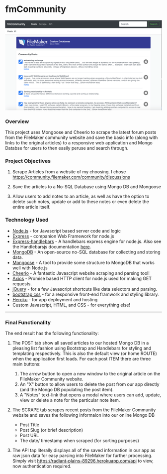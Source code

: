 # fmCommunity
![fmCommunity](fmCommunity.png)

### Overview

This project uses Mongoose and Cheerio to scrape the latest forum posts from the FileMaker community website and save the basic info (along with links to the original articles) to a responsive web application and Mongo Databse for users to then easily peruse and search through.

### Project Objectives

   1. Scrape Articles from a website of my choosing. I chose https://community.filemaker.com/community/discussions

   2. Save the articles to a No-SQL Database using Mongo DB and Mongoose

   3. Allow users to add notes to an article, as well as have the option to delete such notes, update or add to these notes or even delete the entire article itself.

### Technology Used

   * [Node.js](https://nodejs.org/en/) - for Javascript based server code and logic
   * [Express](https://expressjs.com/) - companion Web Framework for node.js
   * [Express-handlebars](https://www.npmjs.com/package/express-handlebars) - A handlebars express engine for node.js. Also see the Handlebarsjs documentation [here](https://handlebarsjs.com/).
   * [MongoDB](https://docs.mongodb.com/manual/) - An open-source no-SQL database for collecting and storing data.
   * [Mongoose](http://mongoosejs.com/docs/api.html) - A tool to provide some structure to MongoDB that works well with Node.js
   * [Cheerio](https://github.com/cheeriojs/cheerio) - A fantastic Javascript website scraping and parsing tool!
   * [Axios](https://www.npmjs.com/package/axios) - Promise based HTTP client for node.js used for making GET requests.
   * [jQuery](https://jquery.com/) - for a few Javascript shortcuts like data selectors and parsing.
   * [bootstrap css](https://getbootstrap.com/) - for a responsive front-end framwork and styling library.
   * [Heroku](https://www.heroku.com/) - for app deployment and hosting
   * Custom Javascript, HTML, and CSS - for everything else!

---

### Final Functionality

The end result has the following functionality:

   1. The POST tab show all saved articles to our hosted Mongo DB in a pleasing list fashion using Bootstrap and Handlebars for styling and templating respectively. This is also the default view (or home ROUTE) when the application first loads. For each post ITEM there are three main buttons: 
      1. The arrow button to open a new window to the original article on the FileMaker Community website.
      2. An "X" button to allow users to delete the post from our app directly (and the Mongo DB populating the post item).
      3. A "Notes" text-link that opens a modal where users can add, update, view or delete a note for the particular note item.

   2. The SCRAPE tab scrapes recent posts from the FileMaker Community website and saves the following informaion into our online Mongo DB
      * Post Title
      * Post Slug (or brief description)
      * Post URL
      * The date/ timestamp when scraped (for sorting purposes)
   
   3. The API tap literally displays all of the saved information in our app as raw json data for easy parsing into FileMaker for further processing. Simply visit https://radiant-plains-89296.herokuapp.com/api to view, now authentication required.